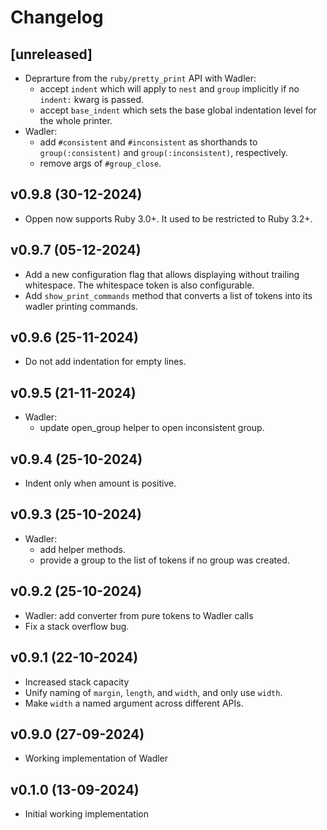 # Changelog

## [unreleased]

- Deprarture from the `ruby/pretty_print` API with Wadler:
  - accept `indent` which will apply to `nest` and `group` implicitly if no
    `indent:` kwarg is passed.
  - accept `base_indent` which sets the base global indentation level for
    the whole printer.
- Wadler:
    - add `#consistent` and `#inconsistent` as shorthands to
    `group(:consistent)` and `group(:inconsistent)`, respectively.
    - remove args of `#group_close`.

## v0.9.8 (30-12-2024)

- Oppen now supports Ruby 3.0+. It used to be restricted to Ruby 3.2+.

## v0.9.7 (05-12-2024)

- Add a new configuration flag that allows displaying without trailing whitespace. The whitespace token is also configurable.
- Add `show_print_commands` method that converts a list of tokens into its wadler printing commands.

## v0.9.6 (25-11-2024)

- Do not add indentation for empty lines.

## v0.9.5 (21-11-2024)

- Wadler:
    - update open_group helper to open inconsistent group.

## v0.9.4 (25-10-2024)

- Indent only when amount is positive.

## v0.9.3 (25-10-2024)

- Wadler:
  - add helper methods.
  - provide a group to the list of tokens if no group was created.

## v0.9.2 (25-10-2024)

- Wadler: add converter from pure tokens to Wadler calls
- Fix a stack overflow bug.

## v0.9.1 (22-10-2024)

- Increased stack capacity
- Unify naming of `margin`, `length`, and `width`, and only use `width`.
- Make `width` a named argument across different APIs.

## v0.9.0 (27-09-2024)

- Working implementation of Wadler

## v0.1.0 (13-09-2024)

- Initial working implementation
